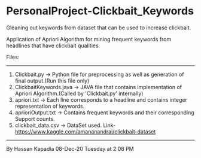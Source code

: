 # PersonalProject-Clickbait_Keywords
Gleaning out keywords from dataset that can be used to increase clickbait.

Application of Apriori Algorithm for mining frequent keywords from headlines that have clickbait qualities.

Files:
***
1. Clickbait.py -> Python file for preprocessing as well as generation of final output.(Run this file only)
2. ClickbaitKeywords.java -> JAVA file that contains implementation of Apriori Algorithm.(Called by 'Clickbait.py' internally)
3. apriori.txt -> Each line corresponds to a headline and contains integer representation of keywords.
4. aprioriOutput.txt -> Contains frequent keywords and their corresponding Support counts.
5. clickbait_data.csv -> DataSet used. Link-https://www.kaggle.com/amananandrai/clickbait-dataset
***

By Hassan Kapadia
08-Dec-20 Tuesday at 2:08 PM
